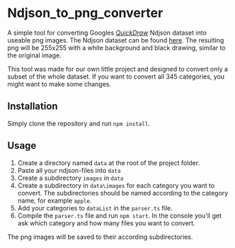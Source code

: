 # Ndjson_to_png_converter
A simple tool for converting Googles [*QuickDraw*](https://quickdraw.withgoogle.com/) Ndjson dataset into useable png images. The Ndjson dataset can be found [here](https://console.cloud.google.com/storage/quickdraw_dataset/full/simplified). The resulting png will be 255x255 with a white background and black drawing, similar to the original image.

This tool was made for our own little project and designed to convert only a subset of the whole dataset. If you want to convert all 345 categories, you might want to make some changes.



## Installation

Simply clone the repository and run `npm install`.



## Usage

1. Create a directory named `data` at the root of the project folder. 
2. Paste all your ndjson-files into `data`
3. Create a subdirectory `images` in `data`
4. Create a subdirectory in `data\images` for each category you want to convert. The subdirectories should be named according to the category name, for example `apple`.
5. Add your categories to  `dataList` in the `parser.ts` file.
6. Compile the `parser.ts` file and run `npm start`. In the console you'll get ask which category and how many files you want to convert.

The png images will be saved to their according subdirectories.



